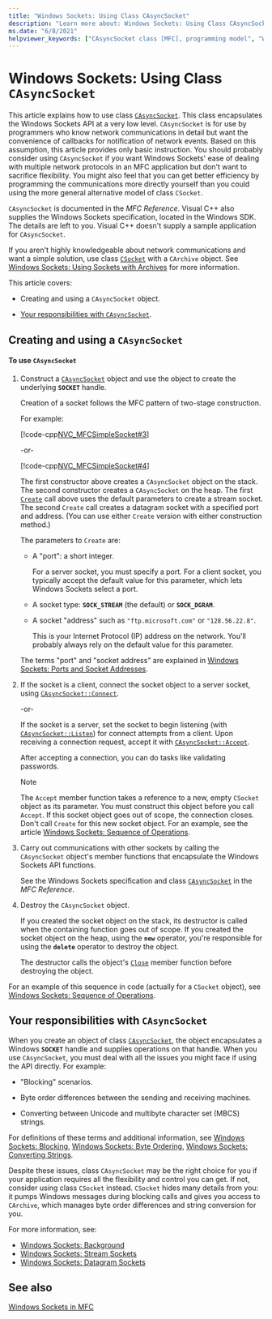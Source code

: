 ```yaml
---
title: "Windows Sockets: Using Class CAsyncSocket"
description: "Learn more about: Windows Sockets: Using Class CAsyncSocket"
ms.date: "6/8/2021"
helpviewer_keywords: ["CAsyncSocket class [MFC], programming model", "Windows Sockets [MFC], asynchronous", "sockets [MFC], converting between Unicode and MBCS strings", "SOCKET handle", "sockets [MFC], asynchronous operation", "Windows Sockets [MFC], converting Unicode and MBCS strings"]
---
```

# Windows Sockets: Using Class `CAsyncSocket`

This article explains how to use class [`CAsyncSocket`](reference/casyncsocket-class.md). This class encapsulates the Windows Sockets API at a very low level. `CAsyncSocket` is for use by programmers who know network communications in detail but want the convenience of callbacks for notification of network events. Based on this assumption, this article provides only basic instruction. You should probably consider using `CAsyncSocket` if you want Windows Sockets' ease of dealing with multiple network protocols in an MFC application but don't want to sacrifice flexibility. You might also feel that you can get better efficiency by programming the communications more directly yourself than you could using the more general alternative model of class `CSocket`.

`CAsyncSocket` is documented in the *MFC Reference*. Visual C++ also supplies the Windows Sockets specification, located in the Windows SDK. The details are left to you. Visual C++ doesn't supply a sample application for `CAsyncSocket`.

If you aren't highly knowledgeable about network communications and want a simple solution, use class [`CSocket`](reference/csocket-class.md) with a `CArchive` object. See [Windows Sockets: Using Sockets with Archives](windows-sockets-using-sockets-with-archives.md) for more information.

This article covers:

- Creating and using a `CAsyncSocket` object.

- [Your responsibilities with `CAsyncSocket`](#_core_your_responsibilities_with_casyncsocket).

## <a name="_core_creating_and_using_a_casyncsocket_object"></a> Creating and using a `CAsyncSocket`

#### To use `CAsyncSocket`

1. Construct a [`CAsyncSocket`](reference/casyncsocket-class.md) object and use the object to create the underlying **`SOCKET`** handle.

   Creation of a socket follows the MFC pattern of two-stage construction.

   For example:

   [!code-cpp[NVC_MFCSimpleSocket#3](codesnippet/cpp/windows-sockets-using-class-casyncsocket_1.cpp)]

     -or-

   [!code-cpp[NVC_MFCSimpleSocket#4](codesnippet/cpp/windows-sockets-using-class-casyncsocket_2.cpp)]

   The first constructor above creates a `CAsyncSocket` object on the stack. The second constructor creates a `CAsyncSocket` on the heap. The first [`Create`](reference/casyncsocket-class.md#create) call above uses the default parameters to create a stream socket. The second `Create` call creates a datagram socket with a specified port and address. (You can use either `Create` version with either construction method.)

   The parameters to `Create` are:

   - A "port": a short integer.

      For a server socket, you must specify a port. For a client socket, you typically accept the default value for this parameter, which lets Windows Sockets select a port.

   - A socket type: **`SOCK_STREAM`** (the default) or **`SOCK_DGRAM`**.

   - A socket "address" such as `"ftp.microsoft.com"` or `"128.56.22.8"`.

      This is your Internet Protocol (IP) address on the network. You'll probably always rely on the default value for this parameter.

   The terms "port" and "socket address" are explained in [Windows Sockets: Ports and Socket Addresses](windows-sockets-ports-and-socket-addresses.md).

1. If the socket is a client, connect the socket object to a server socket, using [`CAsyncSocket::Connect`](reference/casyncsocket-class.md#connect).

     -or-

   If the socket is a server, set the socket to begin listening (with [`CAsyncSocket::Listen`](reference/casyncsocket-class.md#listen)) for connect attempts from a client. Upon receiving a connection request, accept it with [`CAsyncSocket::Accept`](reference/casyncsocket-class.md#accept).

   After accepting a connection, you can do tasks like validating passwords.

    > [!NOTE]
    >  The `Accept` member function takes a reference to a new, empty `CSocket` object as its parameter. You must construct this object before you call `Accept`. If this socket object goes out of scope, the connection closes. Don't call `Create` for this new socket object. For an example, see the article [Windows Sockets: Sequence of Operations](windows-sockets-sequence-of-operations.md).

1. Carry out communications with other sockets by calling the `CAsyncSocket` object's member functions that encapsulate the Windows Sockets API functions.

   See the Windows Sockets specification and class [`CAsyncSocket`](reference/casyncsocket-class.md) in the *MFC Reference*.

1. Destroy the `CAsyncSocket` object.

   If you created the socket object on the stack, its destructor is called when the containing function goes out of scope. If you created the socket object on the heap, using the **`new`** operator, you're responsible for using the **`delete`** operator to destroy the object.

   The destructor calls the object's [`Close`](reference/casyncsocket-class.md#close) member function before destroying the object.

For an example of this sequence in code (actually for a `CSocket` object), see [Windows Sockets: Sequence of Operations](windows-sockets-sequence-of-operations.md).

## <a name="_core_your_responsibilities_with_casyncsocket"></a> Your responsibilities with `CAsyncSocket`

When you create an object of class [`CAsyncSocket`](reference/casyncsocket-class.md), the object encapsulates a Windows **`SOCKET`** handle and supplies operations on that handle. When you use `CAsyncSocket`, you must deal with all the issues you might face if using the API directly. For example:

- "Blocking" scenarios.

- Byte order differences between the sending and receiving machines.

- Converting between Unicode and multibyte character set (MBCS) strings.

For definitions of these terms and additional information, see [Windows Sockets: Blocking](windows-sockets-blocking.md), [Windows Sockets: Byte Ordering](windows-sockets-byte-ordering.md), [Windows Sockets: Converting Strings](windows-sockets-converting-strings.md).

Despite these issues, class `CAsyncSocket` may be the right choice for you if your application requires all the flexibility and control you can get. If not, consider using class `CSocket` instead. `CSocket` hides many details from you: it pumps Windows messages during blocking calls and gives you access to `CArchive`, which manages byte order differences and string conversion for you.

For more information, see:

- [Windows Sockets: Background](windows-sockets-background.md)
- [Windows Sockets: Stream Sockets](windows-sockets-stream-sockets.md)
- [Windows Sockets: Datagram Sockets](windows-sockets-datagram-sockets.md)

## See also

[Windows Sockets in MFC](windows-sockets-in-mfc.md)
